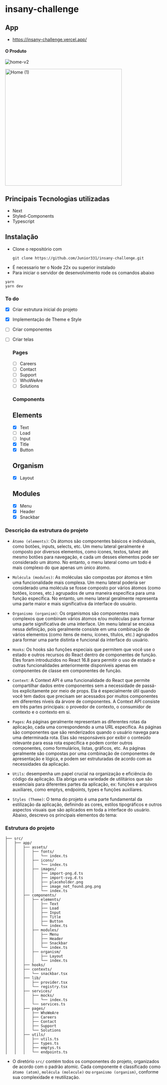 # insany-challenge

## App

- https://insany-challenge.vercel.app/

#### O Produto
![home-v2](https://github.com/user-attachments/assets/dc6567dd-473a-40bb-b4df-53ecc625280a)

<img width="375" alt="Home (1)" src="https://github.com/user-attachments/assets/8182a1cc-39e1-4b89-8770-34e352246f62" />

## Principais Tecnologias utilizadas

- Next
- Styled-Components
- Typescript

## Instalação

- Clone o repositório com
  ```
  git clone https://github.com/Junior331/insany-challenge.git
  ```
- É necessario ter o Node 22x ou superior instalado
- Para iniciar o servidor de desenvolvimento rode os comandos abaixo

```
yarn
yarn dev
```

### To do

- [x] Criar estrutura inicial do projeto
- [x] Implementação de Theme e Style
- [ ] Criar componentes
- [ ] Criar telas

  ### Pages

     - [ ] Careers
     - [ ] Contact
     - [ ] Support
     - [ ] WhoWeAre
     - [ ] Solutions

  ### Components

  ## Elements

     - [X] Text  
     - [ ] Load  
     - [ ] Input 
     - [X] Title 
     - [X] Button

  ## Organism

  - [X] Layout

  ## Modules

     - [X] Menu
     - [X] Header
     - [X] Snackbar

### Descrição da estrutura do projeto

- `Átomo (elements)`: Os átomos são componentes básicos e individuais, como botões, inputs, selects, etc. Um menu lateral geralmente é composto por diversos elementos, como ícones, textos, talvez até mesmo botões para navegação, e cada um desses elementos pode ser considerado um átomo. No entanto, o menu lateral como um todo é mais complexo do que apenas um único átomo.

- `Molécula (modules)`: As moléculas são compostas por átomos e têm uma funcionalidade mais complexa. Um menu lateral poderia ser considerado uma molécula se fosse composto por vários átomos (como botões, ícones, etc.) agrupados de uma maneira específica para uma função específica. No entanto, um menu lateral geralmente representa uma parte maior e mais significativa da interface do usuário.

- `Organismo (organism)`: Os organismos são componentes mais complexos que combinam vários átomos e/ou moléculas para formar uma parte significativa de uma interface. Um menu lateral se encaixa nessa definição, pois geralmente consiste em uma combinação de vários elementos (como itens de menu, ícones, títulos, etc.) agrupados para formar uma parte distinta e funcional da interface do usuário.

- `Hooks`: Os hooks são funções especiais que permitem que você use o estado e outros recursos do React dentro de componentes de função. Eles foram introduzidos no React 16.8 para permitir o uso de estado e outras funcionalidades anteriormente disponíveis apenas em componentes de classe em componentes de função.

- `Context`: A Context API é uma funcionalidade do React que permite compartilhar dados entre componentes sem a necessidade de passá-los explicitamente por meio de props. Ela é especialmente útil quando você tem dados que precisam ser acessados por muitos componentes em diferentes níveis da árvore de componentes. A Context API consiste em três partes principais: o provedor de contexto, o consumidor de contexto e o contexto em si.

- `Pages`: As páginas geralmente representam as diferentes rotas da aplicação, cada uma correspondendo a uma URL específica. As páginas são componentes que são renderizados quando o usuário navega para uma determinada rota. Elas são responsáveis por exibir o conteúdo relevante para essa rota específica e podem conter outros componentes, como formulários, listas, gráficos, etc. As páginas geralmente são compostas por uma combinação de componentes de apresentação e lógica, e podem ser estruturadas de acordo com as necessidades da aplicação.

- `Utils`: desempenha um papel crucial na organização e eficiência do código da aplicação. Ela abriga uma variedade de utilitários que são essenciais para diferentes partes da aplicação, ex: funções e arquivos auxiliares, como emptys, endpoints, types e funções auxiliares.

- `Styles (Theme)`: O tema do projeto é uma parte fundamental da estilização da aplicação, definindo as cores, estilos tipográficos e outros aspectos visuais que são aplicados em toda a interface do usuário. Abaixo, descrevo os principais elementos do tema:

### Estrutura do projeto

    ├── src/
    │   ├── app/
    │   │   ├── assets/
    │   │   │   ├── fonts/
    │   │   │   │   └── index.ts
    │   │   │   ├── icons/
    │   │   │   │   └── index.ts
    │   │   │   ├── images/
    │   │   │   │   ├── import-png.d.ts
    │   │   │   │   ├── import-svg.d.ts
    │   │   │   │   ├── placeholder.png
    │   │   │   │   ├── image_not_found.png.png
    │   │   │   │   └── index.ts
    │   │   ├── components/
    │   │   │   ├── elements/
    │   │   │   │   ├── Text
    │   │   │   │   ├── Load
    │   │   │   │   ├── Input
    │   │   │   │   ├── Title
    │   │   │   │   ├── Button
    │   │   │   │   └── index.ts
    │   │   │   ├── modules/
    │   │   │   │   ├── Menu
    │   │   │   │   ├── Header
    │   │   │   │   ├── Snackbar
    │   │   │   │   └── index.ts
    │   │   │   ├── organism/
    │   │   │   │   ├── Layout
    │   │   │   │   └── index.ts
    │   │   ├── hooks/
    │   │   ├── contexts/
    │   │   │   └── snackbar.tsx
    │   │   ├── lib/
    │   │   │   ├── provider.tsx
    │   │   │   └── registry.tsx
    │   │   ├── services/
    │   │   │   ├── mocks/
    │   │   │   │   └── index.ts
    │   │   │   └── services.ts
    │   │   ├── pages/
    │   │   │   ├── WhoWeAre
    │   │   │   ├── Careers
    │   │   │   ├── Contact
    │   │   │   ├── Support
    │   │   │   └── Solutions
    │   │   ├── utils/
    │   │   │   ├── utils.ts
    │   │   │   ├── types.ts
    │   │   │   ├── emptys.ts
    │   │   │   └── endpoints.ts

- O diretório `src/` contém todos os componentes do projeto, organizados de acordo com o padrão atomic.
  Cada componente é classificado como `átomo (atom)`, `molécula (molecule)` ou `organismo (organism)`, conforme
  sua complexidade e reutilização.

